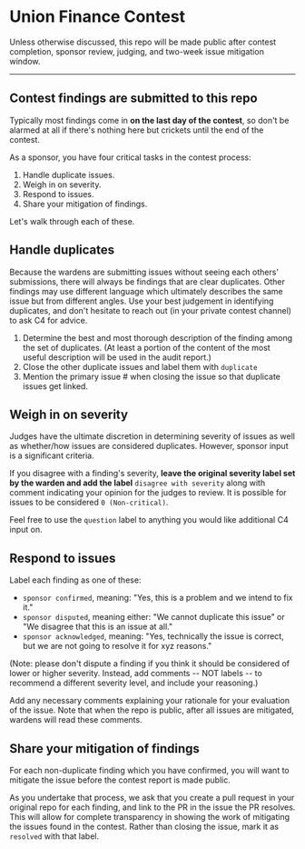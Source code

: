 # Union Finance Contest

Unless otherwise discussed, this repo will be made public after contest completion, sponsor review, judging, and two-week issue mitigation window.

---

## Contest findings are submitted to this repo

Typically most findings come in **on the last day of the contest**, so don't be alarmed at all if there's nothing here but crickets until the end of the contest.

As a sponsor, you have four critical tasks in the contest process:

1. Handle duplicate issues.
2. Weigh in on severity.
3. Respond to issues.
4. Share your mitigation of findings.

Let's walk through each of these.

## Handle duplicates

Because the wardens are submitting issues without seeing each others' submissions, there will always be findings that are clear duplicates. Other findings may use different language which ultimately describes the same issue but from different angles. Use your best judgement in identifying duplicates, and don't hesitate to reach out (in your private contest channel) to ask C4 for advice.

1. Determine the best and most thorough description of the finding among the set of duplicates. (At least a portion of the content of the most useful description will be used in the audit report.)
2. Close the other duplicate issues and label them with `duplicate`
3. Mention the primary issue # when closing the issue so that duplicate issues get linked.

## Weigh in on severity 

Judges have the ultimate discretion in determining severity of issues as well as whether/how issues are considered duplicates. However, sponsor input is a significant criteria.

If you disagree with a finding's severity, **leave the original severity label set by the warden and add the label** `disagree with severity` along with comment indicating your opinion for the judges to review. It is possible for issues to be considered `0 (Non-critical)`.

Feel free to use the `question` label to anything you would like additional C4 input on.

## Respond to issues

Label each finding as one of these:

- `sponsor confirmed`, meaning: "Yes, this is a problem and we intend to fix it."
- `sponsor disputed`, meaning either: "We cannot duplicate this issue" or "We disagree that this is an issue at all."
- `sponsor acknowledged`, meaning: "Yes, technically the issue is correct, but we are not going to resolve it for xyz reasons."

(Note: please don't dispute a finding if you think it should be considered of lower or higher severity. Instead, add comments -- NOT labels -- to recommend a different severity level, and include your reasoning.)

Add any necessary comments explaining your rationale for your evaluation of the issue. Note that when the repo is public, after all issues are mitigated, wardens will read these comments.

## Share your mitigation of findings

For each non-duplicate finding which you have confirmed, you will want to mitigate the issue before the contest report is made public.

As you undertake that process, we ask that you create a pull request in your original repo for each finding, and link to the PR in the issue the PR resolves. This will allow for complete transparency in showing the work of mitigating the issues found in the contest. Rather than closing the issue, mark it as `resolved` with that label.
